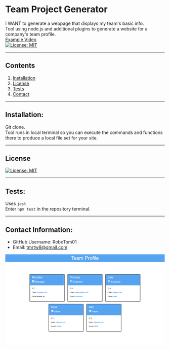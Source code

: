 # Team Project Generator  
  I WANT to generate a webpage that displays my team's basic info.<br /> Tool using node.js and additional plugins to generate a website for a company's team profile.<br /> [Example Video](https://watch.screencastify.com/v/r1aImDLb1BZkBZ0uOVIJ)<br />
  [![License: MIT](https://img.shields.io/badge/License-MIT-yellow.svg)](https://opensource.org/licenses/MIT)<br />
  

  ---
  ## Contents

  1. [Installation](#installation)
  2. [License](#license)
  3. [Tests](#tests)
  4. [Contact](#contact)


  ---

  ## Installation:
  Git clone.<br /> Tool runs in local terminal so you can execute the commands and functions there to produce a local file set for your site.
  

  ---

  ## License
  [![License: MIT](https://img.shields.io/badge/License-MIT-yellow.svg)](https://opensource.org/licenses/MIT)<br />


  ---

  ## Tests:
  Uses `jest`<br />
  Enter `npm test` in the repository terminal.<br />


  ---

  ## Contact Information:
  * GitHub Username: RoboTom01
  * Email: tmrtw8@gmail.com  
  
  ![](./assets/teamprofilemockup.png)